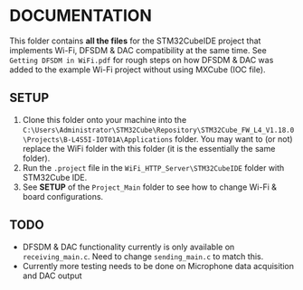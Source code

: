 # DOCUMENTATION

This folder contains **all the files** for the STM32CubeIDE project that implements Wi-Fi, DFSDM & DAC compatibility at the same time. 
See `Getting DFSDM in WiFi.pdf` for rough steps on how DFSDM & DAC was added to the example Wi-Fi project without using MXCube (IOC file).


## SETUP

1. Clone this folder onto your machine into the `C:\Users\Administrator\STM32Cube\Repository\STM32Cube_FW_L4_V1.18.0\Projects\B-L4S5I-IOT01A\Applications` folder. You may want to (or not) replace the WiFi folder with this folder (it is the essentially the same folder).
2. Run the `.project` file in the `WiFi_HTTP_Server\STM32CubeIDE` folder with STM32Cube IDE.
3. See **SETUP** of the `Project_Main` folder to see how to change Wi-Fi & board configurations.

## TODO
- DFSDM & DAC functionality currently is only available on `receiving_main.c`. Need to change  `sending_main.c` to match this.
- Currently more testing needs to be done on Microphone data acquisition and DAC output
